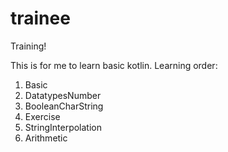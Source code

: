 # trainee
Training!

This is for me to learn basic kotlin. Learning order:

1. Basic
2. DatatypesNumber
3. BooleanCharString
4. Exercise
5. StringInterpolation
6. Arithmetic
